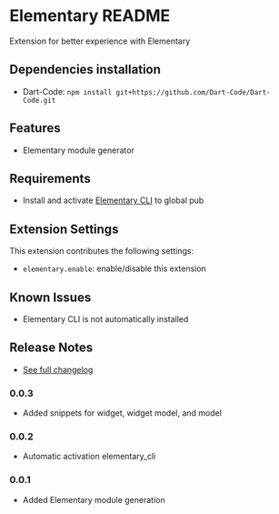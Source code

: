 # Elementary README

<!-- TODO Rewrite -->
Extension for better experience with Elementary

## Dependencies installation
* Dart-Code: `npm install git+https://github.com/Dart-Code/Dart-Code.git`

## Features

<!-- TODO add more features -->
* Elementary module generator

## Requirements

* Install and activate [Elementary CLI][cli] to global pub

[cli]: https://github.com/Elementary-team/flutter-elementary/tree/elementary_tools/packages/elementary_tools/elementary_cli

## Extension Settings

This extension contributes the following settings:

* `elementary.enable`: enable/disable this extension

<!--
* `elementary.testingDirectory`: set to testing directory path to
generate tests there or leave empty to generate tests side-by-side
with source files
-->

## Known Issues

* Elementary CLI is not automatically installed

## Release Notes

* [See full changelog][changelog]

[changelog]: https://github.com/Elementary-team/flutter-elementary/blob/main/packages/elementary_tools/plugin_vscode/CHANGELOG.md
### 0.0.3
* Added snippets for widget, widget model, and model 

### 0.0.2
* Automatic activation elementary_cli

### 0.0.1
* Added Elementary module generation